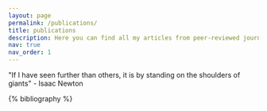 ```yaml
---
layout: page
permalink: /publications/
title: publications
description: Here you can find all my articles from peer-reviewed journals
nav: true
nav_order: 1
---
```

"If I have seen further than others, it is by standing on the shoulders of giants" - Isaac Newton

<!-- _pages/publications.md -->
<div class="publications">

{% bibliography %}

</div>

